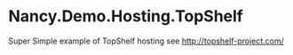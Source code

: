Nancy.Demo.Hosting.TopShelf
===========================

Super Simple example of TopShelf hosting see http://topshelf-project.com/
